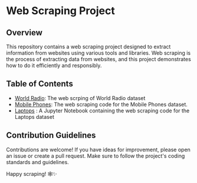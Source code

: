 # Web Scraping Project

## Overview

This repository contains a web scraping project designed to extract information from websites using various tools and libraries. Web scraping is the process of extracting data from websites, and this project demonstrates how to do it efficiently and responsibly.

## Table of Contents

- [World Radio](WorldRadio_data.ipynb): The web scrping of World Radio dataset 
- [Mobile Phones](Laptops_data.ipynb): The web scraping code for the Mobile Phones dataset. 
- [Laptops](Laptops_data.ipynb) : A Jupyter Notebook containing the web scraping code for the Laptops dataset





## Contribution Guidelines

Contributions are welcome! If you have ideas for improvement, please open an issue or create a pull request. Make sure to follow the project's coding standards and guidelines.



Happy scraping! 🕸️✨
